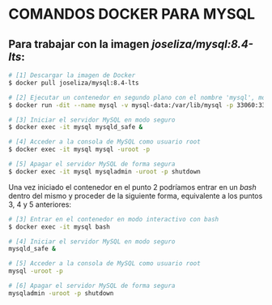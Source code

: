 # COMANDOS DOCKER PARA MYSQL

## Para trabajar con la imagen *joseliza/mysql:8.4-lts*:

```bash
# [1] Descargar la imagen de Docker
$ docker pull joseliza/mysql:8.4-lts

# [2] Ejecutar un contenedor en segundo plano con el nombre 'mysql', montando un volumen y exponiendo el puerto 33060
$ docker run -dit --name mysql -v mysql-data:/var/lib/mysql -p 33060:3306 joseliza/mysql:8.4-lts

# [3] Iniciar el servidor MySQL en modo seguro
$ docker exec -it mysql mysqld_safe &

# [4] Acceder a la consola de MySQL como usuario root
$ docker exec -it mysql mysql -uroot -p

# [5] Apagar el servidor MySQL de forma segura
$ docker exec -it mysql mysqladmin -uroot -p shutdown
```

Una vez iniciado el contenedor en el punto 2 podríamos entrar en un *bash* dentro del mismo y proceder de la siguiente forma, equivalente a los puntos 3, 4 y 5 anteriores:

```bash
# [3] Entrar en el contenedor en modo interactivo con bash
$ docker exec -it mysql bash

# [4] Iniciar el servidor MySQL en modo seguro
mysqld_safe &

# [5] Acceder a la consola de MySQL como usuario root
mysql -uroot -p

# [6] Apagar el servidor MySQL de forma segura
mysqladmin -uroot -p shutdown
```